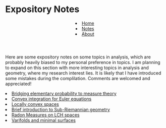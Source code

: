 <html>
    <link rel="stylesheet" href="style.css">
    <head> <h1>
      Expository Notes
    </h1>
    </head>
    <header> 
      <nav>
         <li class="masthead__menu-item">
          <a href="https://anduin-dk.github.io/AcademicWeb">Home</a>
            </li>
          <li class="masthead__menu-item">
          <a href="https://anduin-dk.github.io/AcademicWeb/notes.html">Notes</a>
            </li>
          <li class="masthead__menu-item">
          <a href="https://anduin-dk.github.io/AcademicWeb/about.html">About</a>
            </li>
      </nav>
    </header>
  <body>
        <section>
          <p>
            Here are some expository notes on some topics in analysis, which are probably heavily biased to my 
            personal preference in topics. I am planning to expand on this section with more interesting topics 
            in analysis and geometry, where my research interest lies.
            It is likely that I have introduced some mistakes during the complilation. 
            Comments are welcomed and appreciated!
          </p>
        </section>
          <nav>
              <li class="masthead__menu-item">
                  <a href = "anduin-dk.github.io/AcademicWeb/Bridging_to_measure_theoretic_probability.pdf",
                target="_blank">
                Bridging elementary probability to measure theory</a>
              </li>
              <li class = "masthead__menu-item">
                <a href = "anduin-dk.github.io/AcademicWeb/Convex_integration_From_Nash_embeddings_to_Euler_equation (4).pdf",
                target="_blank">
                Convex integration for Euler equations</a>
              </li>
              <li class = "masthead__menu-item">
                  <a href = "anduin-dk.github.io/AcademicWeb/LocallyConvexAnalysis.pdf", target="_blank">
                Locally convex spaces</a>
              </li>
              <li class = "masthead__menu-item">
                <a href = "anduin-dk.github.io/AcademicWeb/SubRiemStructures.pdf", target="_blank">
                Brief introduction to Sub-Riemannian geometry</a>
              </li>
              <li class = "masthead__menu-item">
                <a href = "anduin-dk.github.io/AcademicWeb/RadonMeasures.pdf", target="_blank">
                Radon Measures on LCH spaces</a>
              </li>
              <li class = "masthead__menu-item">
                <a href = "anduin-dk.github.io/AcademicWeb/VarifoldGeom.pdf", target="_blank">
                Varifolds and minimal surfaces</a>
              </li>
          </nav> 
  </body>
</html>
